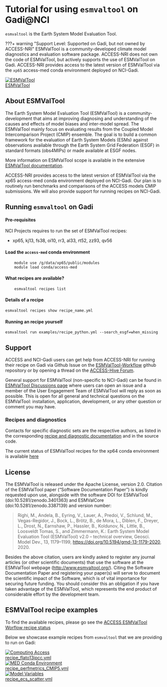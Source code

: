 # Tutorial for using `esmvaltool` on Gadi@NCI

`esmvaltool` is the Earth System Model Evaluation Tool.

???+ warning "Support Level: Supported on Gadi, but not owned by ACCESS-NRI"
    <!-- Who develped the tool? -->
    ESMValTool is a community-developed climate model diagnostics and evaluation software package.
    <!-- Code ownership and support -->
    ACCESS-NRI does not own the code of ESMValTool, but actively supports the use of ESMValTool on Gadi.
    ACCESS-NRI provides access to the latest version of ESMValTool via the `xp65` access-med conda environment deployed on NCI-Gadi.

<div class="card-container">
    <a href="https://docs.esmvaltool.org/en/latest/" target="_blank" class="vertical-card aspect-ratio2to1">
        <div class="card-image-container">
            <img src="../../../assets/model_evaluation/logo_esmvaltool.png" alt="ESMValTool" class="img-cover"></img>
        </div>
        <div class="card-text-container bold">ESMValTool</div>
    </a>
</div>

## About ESMValTool

The Earth System Model Evaluation Tool (ESMValTool) is a community-development that aims at improving diagnosing and understanding of the causes and effects of model biases and inter-model spread. The ESMValTool mainly focus on evaluating results from the Coupled Model Intercomparison Project (CMIP) ensemble. The goal is to build a common framework for the evaluation of Earth System Models (ESMs) against observations available through the Earth System Grid Federation (ESGF) in standard formats (obs4MIPs) or made available at ESGF nodes.

More information on ESMValTool scope is available in the extensive [ESMValTool documentation][esmvaltool-doc].

ACCESS-NRI provides access to the latest version of ESMValTool via the xp65 access-med conda environment deployed on NCI-Gadi.
Our plan is to routinely run benchmarks and comparisons of the ACCESS models CMIP submissions. We will also provide support for running recipes on NCI-Gadi.

## Running `esmvaltool` on Gadi

#### Pre-requisites

NCI Projects requires to run the set of ESMValTool recipes:

- xp65, kj13, fs38, oi10, rr3, al33, rt52, zz93, qv56


#### Load the `access-med` conda environment

```
    module use /g/data/xp65/public/modules
    module load conda/access-med
```

#### What recipes are available?
```
    esmvaltool recipes list
```

#### Details of a recipe
```
esmvaltool recipes show recipe_name.yml
```

#### Running an recipe yourself

```
esmvaltool run examples/recipe_python.yml --search_esgf=when_missing
```

## Support

ACCESS and NCI-Gadi users can get help from ACCESS-NRI for running their recipe on Gadi via Github Issue on the [ESMValTool-Workflow][esmvaltool-workflow-repository] github repository or by opening a thread on the [ACCESS-Hive Forum][access-hive].

General support for ESMValTool (non-specific to NCI-Gadi) can be found in [ESMValTool Discussions page][esmvaltool-discussions] where users can open an issue and a member of the User Engagement Team of ESMValTool will reply as soon as possible. This is open for all general and technical questions on the ESMValTool: installation, application, development, or any other question or comment you may have.

### Recipes and diagnostics

Contacts for specific diagnostic sets are the respective authors, as listed in the corresponding [recipe and diagnostic documentation][esmvaltool-recipe-list] and in the source code.

The current status of ESMValTool recipes for the xp64 conda environment is available [here][esmvaltool-workflow-repository]

## License

The ESMValTool is released under the Apache License, version 2.0. Citation of the ESMValTool paper (“Software Documentation Paper”) is kindly requested upon use, alongside with the software DOI for ESMValTool (doi:10.5281/zenodo.3401363) and ESMValCore (doi:10.5281/zenodo.3387139) and version number:

> Righi, M., Andela, B., Eyring, V., Lauer, A., Predoi, V., Schlund, M., Vegas-Regidor, J., Bock, L., Brötz, B., de Mora, L., Diblen, F., Dreyer, L., Drost, N., Earnshaw, P., Hassler, B., Koldunov, N., Little, B., Loosveldt Tomas, S., and Zimmermann, K.: Earth System Model Evaluation Tool (ESMValTool) v2.0 – technical overview, Geosci. Model Dev., 13, 1179–1199, https://doi.org/10.5194/gmd-13-1179-2020, 2020.

Besides the above citation, users are kindly asked to register any journal articles (or other scientific documents) that use the software at the ESMValTool webpage (http://www.esmvaltool.org/). Citing the Software Documentation Paper and registering your paper(s) will serve to document the scientific impact of the Software, which is of vital importance for securing future funding. You should consider this an obligation if you have taken advantage of the ESMValTool, which represents the end product of considerable effort by the development team.


## ESMValTool recipe examples

<!-- Explain what the Tiers mean: Tier3 not to be distributed / license issue, Tier2: some restrictions, but can be redistributed while citing papers etc., Tier1: open for everyone -->

To find the available recipes, please go see the [ACCESS ESMValTool Worflow recipe status][esmvaltool-workflow-repository]

Below we showcase example recipes from `esmvaltool` that we are providing to run on Gadi:

<!-- Compare to list from https://github.com/ACCESS-NRI/ESMValTool-workflow/issues/103 -->

<div class="card-container">
    <a href="https://docs.esmvaltool.org/en/latest/recipes/recipe_ipccwg1ar5ch9.html" target="_blank" class="vertical-card aspect-ratio1to1">
        <div class="card-image-container">
            <img src="../../../assets/model_evaluation/esmvaltool/fig-9-3.png" alt="Computing Access"></img>
        </div>
        <div class="card-text-container bold">recipe_flato13ipcc.yml</div>
    </a>
    <a href="https://docs.esmvaltool.org/en/latest/recipes/recipe_perfmetrics.html" target="_blank" class="vertical-card aspect-ratio1to1">
        <div class="card-image-container">
            <img src="../../../assets/model_evaluation/esmvaltool/fig4_ipccar5_ch9.png" alt="MED Conda Environment"></img>
        </div>
        <div class="card-text-container bold">recipe_perfmetrics_CMIP5.yml</div>
    </a>
    <a href="https://docs.esmvaltool.org/en/latest/recipes/recipe_emergent_constraints.html" target="_blank" class="vertical-card aspect-ratio1to1">
        <div class="card-image-container">
            <img src="../../../assets/model_evaluation/esmvaltool/ltmi1_1.png" alt="Model Variables"></img>
        </div>
        <div class="card-text-container bold">recipe_ecs_scatter.yml</div>
    </a>
</div>

<!-- <tr>
  <td><a href="/assets/model_evaluation/esmvaltool/fig-9-8.png"><img src="/assets/model_evaluation/esmvaltool/fig-9-8.png" title="Global average 2m temperature anomalies; resembling Flato et al. (2013), Fig. 9.8." /></a></td>
  <td><a href="/assets/model_evaluation/esmvaltool/fig-9-4.png"><img src="/assets/model_evaluation/esmvaltool/fig-9-4.png" title="CMIP5 multi-model mean precipitation, multi-model mean bias, multi-model mean of absolute error, multi-model mean of relative error; resembling Flato et al. (2013), Fig. 9.4." /></a></td>
  <td><a href="/assets/model_evaluation/esmvaltool/diurnal_fig1.png"><img src="/assets/model_evaluation/esmvaltool/diurnal_fig1.png" title="Mean number of days exceeding the Diurnal Temperature Range (DTR) simulated during the historical period (1961-1990) by 5 degrees during the period 2030-2080. The result is derived from one RCP 8.5 scenario simulated by MPI-ESM-MR." /></a></td>
</tr>
<tr>
  <td><a href="https://docs.esmvaltool.org/en/latest/recipes/recipe_ipccwg1ar5ch9.html">
	  recipe_flato13ipcc.yml</a></td>
  <td><a href="https://docs.esmvaltool.org/en/latest/recipes/recipe_ipccwg1ar5ch9.html">
	  recipe_flato13ipcc.yml</a></td>
  <td><a href="https://docs.esmvaltool.org/en/latest/recipes/recipe_diurnal_temperature_index.html">
	  recipe_diurnal_index.yml</a></td>
</tr>
<tr>
  <td><a href="../../../assets/model_evaluation/esmvaltool/crem_error_metric.png"><img src="../../../assets/model_evaluation/esmvaltool/crem_error_metric.png" title="Cloud Regime Error Metrics (CREMpd) from William and Webb (2009) applied to those CMIP5 AMIP simulations with the required data in the archive. A perfect score with respect to ISCCP is zero; the dashed red line is an indication of observational uncertainty." /></a></td>
  <td><a href="../../../assets/model_evaluation/esmvaltool/collins_fig2.png"><img src="../../../assets/model_evaluation/esmvaltool/collins_fig2.png" title="Time series of global annual mean surface air temperature anomalie (relative to 1986–2005) from CMIP5 concentration-driven experiments." /></a></td>
  <td><a href="../../../assets/model_evaluation/esmvaltool/autoassess_fig1.png"><img src="../../../assets/model_evaluation/esmvaltool/autoassess_fig1.png" title="Using Quasi-Biennial Oscillation (QBO) as measure for tropical variability in the stratosphere. Mean zonal wind at 30hPa defines the period and amplitude of the QBO. QBO for UKESM1-0-LL." /></a></td>
</tr>
<tr>
  <td><a href="https://docs.esmvaltool.org/en/latest/recipes/recipe_crem.html">
      recipe_crem.yml</a></td>
  <td><a href="https://docs.esmvaltool.org/en/latest/recipes/recipe_collins13ipcc.html">
      recipe_collins13ipcc.yml</a></td>
  <td><a href="https://docs.esmvaltool.org/en/latest/recipes/recipe_autoassess_stratosphere.html">
	  recipe_autoassess_stratosphere.yml</a></td>
</tr>  
<tr>
  <td><a href="../../../assets/model_evaluation/esmvaltool/figure_namelist_clouds_liq_h2o_taylor.png"><img src="../../../assets/model_evaluation/esmvaltool/figure_namelist_clouds_liq_h2o_taylor.png" title="Taylor diagram showing the 20-yr annual average performance of CMIP5 models for total cloud fraction as compared to MODIS satellite observations." /></a></td>
  <td><a href="../../../assets/model_evaluation/esmvaltool/zmnam_fig1.png"><img src="../../../assets/model_evaluation/esmvaltool/zmnam_fig1.png" title="Regression map of the zonal-mean NAM index onto geopotential height, for a selected pressure level (250 hPa) for the MPI-ESM-MR model (CMIP5 AMIP experiment, period 1979-2008). Negative values are shaded in grey." /></a></td>
  <td><a href="../../../assets/model_evaluation/esmvaltool/russel18_1.png"><img src="../../../assets/model_evaluation/esmvaltool/russel18_1.png" title="Annual mean CO2 flux (sea to air, gC/(yr * m2), positive (red) is out of the ocean) as a polar contour map." /></a></td>
</tr>
<tr>
  <td><a href="https://docs.esmvaltool.org/en/latest/recipes/recipe_clouds.html">
      recipe_lauer13jclim.yml</a></td>
  <td><a href="https://docs.esmvaltool.org/en/latest/recipes/recipe_zmnam.html">
      recipe_zmnam.yml</a></td>
  <td><a href="https://docs.esmvaltool.org/en/latest/recipes/recipe_russell18jgr.html">
      recipe_russell18jgr.yml</a></td>
</tr>
<tr>
  <td><a href="../../../assets/model_evaluation/esmvaltool/sos_bias_comparison_MPI-ESM1-2-HR_ESACCI-SSS.png"><img src="../../../assets/model_evaluation/esmvaltool/sos_bias_comparison_MPI-ESM1-2-HR_ESACCI-SSS.png" title="Radar plot showing the mean state biases (simulation minus observations) for the regional averages of sea surface salinity in the selected ocean basins and seas." /></a></td>
  <td><a href="../../../assets/model_evaluation/esmvaltool/scatterplot_merged_training_data_SHL.png"><img src="../../../assets/model_evaluation/esmvaltool/scatterplot_merged_training_data_SHL.png" title="Emergent relationship (solid blue and orange lines) of the Sherwood et al. (2014) emergent constraint, which is based on the lower tropospheric mixing index (LTMI)." /></a></td>
  <td><a href="../../../assets/model_evaluation/esmvaltool/catchments.png"><img src="../../../assets/model_evaluation/esmvaltool/catchments.png" title="Calculate biases of long-term climatological annual means of total runoff, precipitation and evapotranspiration for 12 large-scale catchments on different continents and climates." /></a></td>
</tr>
<tr>
  <td><a href="https://docs.esmvaltool.org/en/latest/recipes/recipe_sea_surface_salinity.html">
      recipe_sea_surface_salinity.yml</a></td>
  <td><a href="https://docs.esmvaltool.org/en/latest/recipes/recipe_schlund20esd.html">
      recipe_schlund20esd.yml</a></td>
  <td><a href="https://docs.esmvaltool.org/en/latest/recipes/recipe_runoff_et.html">
      recipe_runoff_et.yml</a></td>
</tr>
<tr>
  <td><a href="../../../assets/model_evaluation/esmvaltool/perfmetrics_fig_1.png"><img src="../../../assets/model_evaluation/esmvaltool/perfmetrics_fig_1.png" title="Annual cycle of globally averaged temperature at 850 hPa (time period 1980-2005) for different CMIP5 models (historical simulation) (thin colored lines) in comparison to ERA-Interim (thick yellow line) and NCEP (thick black dashed line) reanalysis data." /></a></td>
  <td><a href="../../../assets/model_evaluation/esmvaltool/histogram_spi.png"><img src="../../../assets/model_evaluation/esmvaltool/histogram_spi.png" title="(top) Probability distribution of the standardized precipitation index of a sub-set of the CMIP5 models, and (bottom) bias relative to the CRU reference data set." /></a></td>
  <td><a href="../../../assets/model_evaluation/esmvaltool/MPI-ESM-LR_historical_r1i1p1_rocoef-vs-relprbias.png"><img src="../../../assets/model_evaluation/esmvaltool/MPI-ESM-LR_historical_r1i1p1_rocoef-vs-relprbias.png" title="Biases in runoff coefficient (runoff/precipitation) and precipitation for major catchments of the globe. The MPI-ESM-LR historical simulation (1970-2000) is used as an example." /></a></td>
</tr>
<tr>
  <td><a href="https://docs.esmvaltool.org/en/latest/recipes/recipe_perfmetrics.html">
      recipe_perfmetrics_CMIP5.yml</a></td>
  <td><a href="https://docs.esmvaltool.org/en/latest/recipes/recipe_spei.html">
      recipe_spei.yml</a></td>
  <td><a href="https://docs.esmvaltool.org/en/latest/recipes/recipe_runoff_et.html">
      recipe_runoff_et.yml</a></td>
</tr>
<tr>
  <td><a href="../../../assets/model_evaluation/esmvaltool/hyint_trends.png"><img src="../../../assets/model_evaluation/esmvaltool/hyint_trends.png" title="Multi-model trend coefficients over selected indices (figure type 14) for rcp85 2006-2099 future projection normalized to the 1976-2005 historical period." /></a></td>
  <td><a href="../../../assets/model_evaluation/esmvaltool/pdf_HadCRUT4.png"><img src="../../../assets/model_evaluation/esmvaltool/pdf_HadCRUT4.png" title="The PDF for ECS. The orange histograms (both panels) show the prior distributions that arise from equal weighting of the CMIP5 models in 0.5 K bins." /></a></td>
  <td><a href="../../../assets/model_evaluation/esmvaltool/cdd_timeseries.png"><img src="../../../assets/model_evaluation/esmvaltool/cdd_timeseries.png" title="Timeseries of Consecutive Dry Days index for CMIP5 models." /></a></td>
</tr>
<tr>
  <td><a href="https://docs.esmvaltool.org/en/latest/recipes/recipe_hyint.html">
      recipe_hyint.yml</a></td>
  <td><a href="https://docs.esmvaltool.org/en/latest/recipes/recipe_cox18nature.html">
      recipe_cox18_nature.yml</a></td>
  <td><a href="https://docs.esmvaltool.org/en/latest/recipes/recipe_extreme_events.html">
      recipe_extreme_events.yml</a></td>
</tr>
<tr>
  <td><a href="../../../assets/model_evaluation/esmvaltool/reichlerkim08bams_smpi.png"><img src="../../../assets/model_evaluation/esmvaltool/reichlerkim08bams_smpi.png" title="Performance index I2 for individual models (circles). Circle sizes indicate the length of the 95% confidence intervals. The black circle indicates the I2 of the multi-model mean (similar to Reichler and Kim (2008), Figure 1)." /></a></td>
  <td><a href="../../../assets/model_evaluation/esmvaltool/bias_CMIP5_MPI-ESM-LR_rcp85_r1i1p1.png"><img src="../../../assets/model_evaluation/esmvaltool/bias_CMIP5_MPI-ESM-LR_rcp85_r1i1p1.png" title="Biases in five major land cover fractions for different regions and one experiment." /></a></td>
  <td><a href="../../../assets/model_evaluation/esmvaltool/miles_block.png"><img src="../../../assets/model_evaluation/esmvaltool/miles_block.png" title="Blocking events frequency for EC-Earth model 1980-1989, compared to ERA-Interim." /></a></td>
</tr>
<tr>
  <td><a href="https://docs.esmvaltool.org/en/latest/recipes/recipe_smpi.html">
      recipe_smpi.yml</a></td>
  <td><a href="https://docs.esmvaltool.org/en/latest/recipes/recipe_landcover.html">
      recipe_landcover.yml</a></td>
  <td><a href="https://docs.esmvaltool.org/en/latest/recipes/recipe_miles.html">
      recipe_miles_block.yml</a></td>
</tr>
<tr>
  <td><a href="../../../assets/model_evaluation/esmvaltool/total_Phytoplankton_MPI-ESM1-2-LR_ESACCI-OC_scatter.png"><img src="../../../assets/model_evaluation/esmvaltool/total_Phytoplankton_MPI-ESM1-2-LR_ESACCI-OC_scatter.png" title="Scatter plot of surface chlorophyll from ESACCI-OC ocean colour data version 5.0 and the MPI-ESM1-2-LR model." /></a></td>
  <td><a href="../../../assets/model_evaluation/esmvaltool/HadGEM2-CC_NHW_ice_extent_Fractionalcover_1989DJF.png"><img src="../../../assets/model_evaluation/esmvaltool/HadGEM2-CC_NHW_ice_extent_Fractionalcover_1989DJF.png" title="Northern hemisphere Winter sea ice extent for the HadGem2-CC model." /></a></td>
  <td><a href="../../../assets/model_evaluation/esmvaltool/MultipleModels_timeseries_drake_1860_2004.png"><img src="../../../assets/model_evaluation/esmvaltool/MultipleModels_timeseries_drake_1860_2004.png" title="Multi-model time series plot of water transport through the Drake Passage." /></a></td>
</tr>
<tr>
  <td><a href="https://docs.esmvaltool.org/en/latest/recipes/recipe_esacci_oc.html">
      recipe_esacci_oc.yml</a></td>
  <td><a href="https://docs.esmvaltool.org/en/latest/recipes/recipe_oceans.html">
      recipe_ocean_ice_extent.yml</a></td>
  <td><a href="https://docs.esmvaltool.org/en/latest/recipes/recipe_oceans.html">
      recipe_ocean_amoc.yml</a></td>
</tr> -->

</table>

[esmvaltool-web]: https://www.esmvaltool.org/
[esmvaltool-doc]: https://docs.esmvaltool.org/en/latest
[esmvaltool-tutorial]: https://esmvalgroup.github.io/ESMValTool_Tutorial/index.html
[esmvaltool-source]: https://github.com/ESMValGroup/ESMValTool#readme
[esmvaltool-workflow-repository]: https://github.com/ACCESS-NRI/ESMValTool-workflow.git
[esmvaltool-discussions]: https://github.com/ESMValGroup/ESMValTool/discussions
[access-hive]: https://access-hive.org.au
[esmvaltool-recipe-list]: https://docs.esmvaltool.org/en/latest/recipes/index.html#recipes